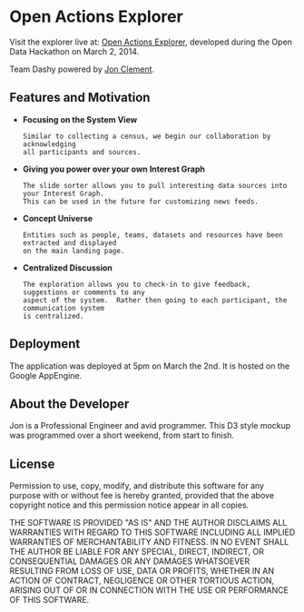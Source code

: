 Open Actions Explorer
=====================

Visit the explorer live at: [Open Actions Explorer](http://tempdebug.appspot.com), developed during
the Open Data Hackathon on March 2, 2014.

Team Dashy powered by [Jon Clement](http://jonclement.com).


Features and Motivation
-----------------------

*	**Focusing on the System View**

        Similar to collecting a census, we begin our collaboration by acknowledging
        all participants and sources.	

*	**Giving you power over your own Interest Graph**

        The slide sorter allows you to pull interesting data sources into your Interest Graph.
        This can be used in the future for customizing news feeds.

*	**Concept Universe**

        Entities such as people, teams, datasets and resources have been extracted and displayed
        on the main landing page.

*	**Centralized Discussion**

        The exploration allows you to check-in to give feedback, suggestions or comments to any
        aspect of the system.  Rather then going to each participant, the communication system
        is centralized.

Deployment
----------

The application was deployed at 5pm on March the 2nd.  It is hosted on the Google AppEngine.

About the Developer
-------------------

Jon is a Professional Engineer and avid programmer.  This D3 style mockup was programmed
over a short weekend, from start to finish.


License
-------

Permission to use, copy, modify, and distribute this software for any
purpose with or without fee is hereby granted, provided that the above
copyright notice and this permission notice appear in all copies.

THE SOFTWARE IS PROVIDED "AS IS" AND THE AUTHOR DISCLAIMS ALL WARRANTIES
WITH REGARD TO THIS SOFTWARE INCLUDING ALL IMPLIED WARRANTIES OF
MERCHANTABILITY AND FITNESS. IN NO EVENT SHALL THE AUTHOR BE LIABLE FOR
ANY SPECIAL, DIRECT, INDIRECT, OR CONSEQUENTIAL DAMAGES OR ANY DAMAGES
WHATSOEVER RESULTING FROM LOSS OF USE, DATA OR PROFITS, WHETHER IN AN
ACTION OF CONTRACT, NEGLIGENCE OR OTHER TORTIOUS ACTION, ARISING OUT OF
OR IN CONNECTION WITH THE USE OR PERFORMANCE OF THIS SOFTWARE.

<!-- Local Variables: -->
<!-- fill-column: 89 -->
<!-- End: -->
